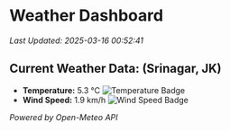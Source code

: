 
# Weather Dashboard

_Last Updated: 2025-03-16 00:52:41_

## Current Weather Data: (Srinagar, JK)
- **Temperature:** 5.3 °C ![Temperature Badge](https://img.shields.io/badge/Temperature-Low%20Temp-blue)
- **Wind Speed:** 1.9 km/h ![Wind Speed Badge](https://img.shields.io/badge/Wind%20Speed-Light%20Wind-blue)

*Powered by Open-Meteo API*
